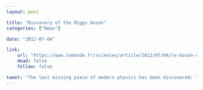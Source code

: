 ```yaml
---
layout: post

title: "Discovery of the Higgs boson"
categories: ["News"]

date: "2012-07-04"

link:
    url: "https://www.lemonde.fr/sciences/article/2012/07/04/le-boson-de-higgs-decouvert-avec-99-9999-de-certitude_1728737_1650684.html"
    dead: false
    follow: false

tweet: "The last missing piece of modern physics has been discovered: the Higgs boson."
---
```


